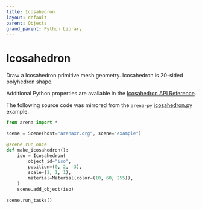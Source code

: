 ```yaml
---
title: Icosahedron
layout: default
parent: Objects
grand_parent: Python Library
---
```


# Icosahedron

Draw a Icosahedron primitive mesh geometry. Icosahedron is 20-sided polyhedron shape.

Additional Python properties are available in the [Icosahedron API Reference](/content/python-api/objects/icosahedron).

The following source code was mirrored from the `arena-py` [icosahedron.py](https://github.com/arenaxr/arena-py/blob/master/examples/objects/icosahedron.py) example.

```python
from arena import *

scene = Scene(host="arenaxr.org", scene="example")

@scene.run_once
def make_icosahedron():
    iso = Icosahedron(
        object_id="iso",
        position=(0, 2, -3),
        scale=(1, 1, 1),
        material=Material(color=(10, 60, 255)),
    )
    scene.add_object(iso)

scene.run_tasks()
```
